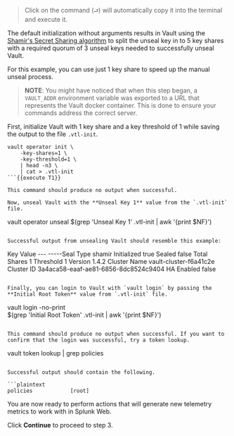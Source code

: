 > Click on the command (`⮐`) will automatically copy it into the terminal and execute it.

The default initialization without arguments results in Vault using the [Shamir's Secret Sharing algorithm](https://en.wikipedia.org/wiki/Shamir%27s_Secret_Sharing) to split the unseal key in to 5 key shares with a required quorum of 3 unseal keys needed to successfully unseal Vault.

For this example, you can use just 1 key share to speed up the manual unseal process.

> **NOTE**: You might have noticed that when this step began, a `VAULT_ADDR` environment variable was exported to a URL that represents the Vault docker container. This is done to ensure your commands address the correct server.

First, initialize Vault with 1 key share and a key threshold of 1 while saving the output to the file `.vtl-init`.

```
vault operator init \
    -key-shares=1 \
    -key-threshold=1 \
    | head -n3 \
    | cat > .vtl-init
```{{execute T1}}

This command should produce no output when successful.

Now, unseal Vault with the **Unseal Key 1** value from the `.vtl-init` file.

```
vault operator unseal $(grep 'Unseal Key 1'  .vtl-init | awk '{print $NF}')
```{{execute T1}}

Successful output from unsealing Vault should resemble this example:

```
Key             Value
---             -----Seal Type       shamir
Initialized     true
Sealed          false
Total Shares    1
Threshold       1
Version         1.4.2
Cluster Name    vault-cluster-f6a41c2e
Cluster ID      3a4aca58-eaaf-ae81-6856-8dc8524c9404
HA Enabled      false
```

Finally, you can login to Vault with `vault login` by passing the **Initial Root Token** value from `.vtl-init` file.

```
vault login -no-print \
$(grep 'Initial Root Token' .vtl-init | awk '{print $NF}')
```{{execute T1}}

This command should produce no output when successful. If you want to confirm that the login was successful, try a token lookup.

```
vault token lookup | grep policies
```

Successful output should contain the following.

```plaintext
policies            [root]
```

You are now ready to perform actions that will generate new telemetry metrics to work with in Splunk Web.

Click **Continue** to proceed to step 3.
